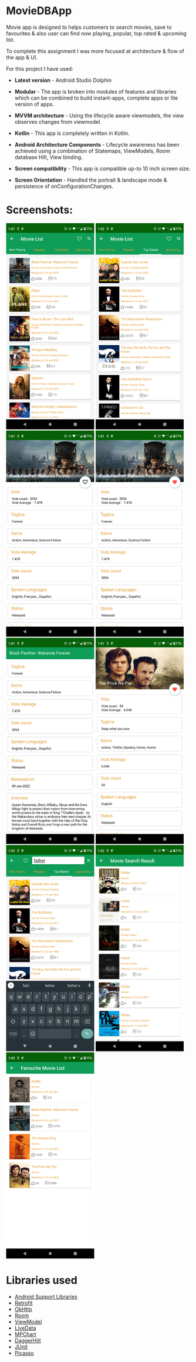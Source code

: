 # MovieDBApp
Movie app is designed to helps customers to search movies, save to favourites & also user can find now playing, popular, top rated & upcoming list.

To complete this assignment I was more focused at architecture & flow of the app & UI.

For this project I have used:

- **Latest version** - Android Studio Dolphin

- **Modular** - The app is broken into modules of features and libraries which can be combined to build instant-apps, complete apps or lite version of apps.

- **MVVM architecture** - Using the lifecycle aware viewmodels, the view observes changes from viewmodel.

- **Kotlin** - This app is completely written in Kotlin.

- **Android Architecture Components** - Lifecycle awareness has been achieved using a combination of Statemaps, ViewModels, Room database Hilt, View binding.

- **Screen compatibility** - This app is compatible up-to 10 inch screen size.

- **Screen Orientation**  - Handled the portrait & landscape mode & persistence of onConfigurationChanges.


# Screenshots:
<img src="screenshots/screenshot_1.png" width="240" height="560"> <img src="screenshots/screenshot_2.png" width="240" height="560">
<img src="screenshots/screenshot_3.png" width="240" height="560"> <img src="screenshots/screenshot_4.png" width="240" height="560">
<img src="screenshots/screenshot_5.png" width="240" height="560"> <img src="screenshots/screenshot_6.png" width="240" height="560">
<img src="screenshots/screenshot_7.png" width="240" height="560"> <img src="screenshots/screenshot_8.png" width="240" height="560">
<img src="screenshots/screenshot_9.png" width="240" height="560">

# Libraries used

* [Android Support Libraries](https://developer.android.com/topic/libraries/support-library/index.html)
* [Retrofit](http://square.github.io/retrofit/)
* [OkHttp](http://square.github.io/okhttp/)
* [Room](https://developer.android.com/topic/libraries/architecture/room.html)
* [ViewModel](https://developer.android.com/topic/libraries/architecture/viewmodel.html)
* [LiveData](https://developer.android.com/topic/libraries/architecture/livedata.html)
* [MPChart](https://github.com/PhilJay/MPAndroidChart)
* [DaggerHilt](https://dagger.dev/hilt/)
* [JUnit](https://developer.android.com/training/testing/local-tests)
* [Picasso](https://github.com/square/picasso)

